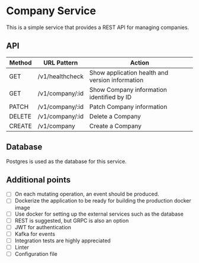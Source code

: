 # Company Service

This is a simple service that provides a REST API for managing companies.

## API

| Method | URL Pattern     | Action                                          |
| ------ | --------------- | ----------------------------------------------- |
| GET    | /v1/healthcheck | Show application health and version information |
| GET    | /v1/company/:id | Show Company information identified by ID       |
| PATCH  | /v1/company/:id | Patch Company information                       |
| DELETE | /v1/company/:id | Delete a Company                                |
| CREATE | /v1/company     | Create a Company                                |

## Database

Postgres is used as the database for this service.


## Additional points

- [ ] On each mutating operation, an event should be produced.
- [ ] Dockerize the application to be ready for building the production docker image
- [ ] Use docker for setting up the external services such as the database
- [ ] REST is suggested, but GRPC is also an option
- [ ] JWT for authentication
- [ ] Kafka for events
- [ ] Integration tests are highly appreciated
- [ ] Linter
- [ ] Configuration file